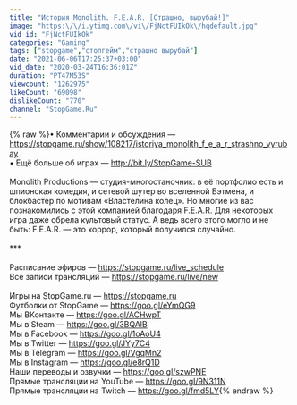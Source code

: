 ```yaml
---
title: "История Monolith. F.E.A.R. [Страшно, вырубай!]"
image: "https:\/\/i.ytimg.com\/vi\/FjNctFUIkOk\/hqdefault.jpg"
vid_id: "FjNctFUIkOk"
categories: "Gaming"
tags: ["stopgame","стопгейм","страшно вырубай"]
date: "2021-06-06T17:25:37+03:00"
vid_date: "2020-03-24T16:36:01Z"
duration: "PT47M53S"
viewcount: "1262975"
likeCount: "69098"
dislikeCount: "770"
channel: "StopGame.Ru"
---
```

{% raw %}• Комментарии и обсуждения — <a rel="nofollow" target="blank" href="https://stopgame.ru/show/108217/istoriya_monolith_f_e_a_r_strashno_vyrubay">https://stopgame.ru/show/108217/istoriya_monolith_f_e_a_r_strashno_vyrubay</a><br />• Ещё больше об играх — <a rel="nofollow" target="blank" href="http://bit.ly/StopGame-SUB">http://bit.ly/StopGame-SUB</a> <br /><br />Monolith Productions — студия-многостаночник: в её портфолио есть и шпионская комедия, и сетевой шутер во вселенной Бэтмена, и блокбастер по мотивам «Властелина колец». Но многие из вас познакомились с этой компанией благодаря F.E.A.R. Для некоторых игра даже обрела культовый статус. А ведь всего этого могло и не быть: F.E.A.R. — это хоррор, который получился случайно.<br /><br />***<br /><br />Расписание эфиров — <a rel="nofollow" target="blank" href="https://stopgame.ru/live_schedule">https://stopgame.ru/live_schedule</a><br />Все записи трансляций — <a rel="nofollow" target="blank" href="https://stopgame.ru/live/new">https://stopgame.ru/live/new</a><br /><br />Игры на StopGame.ru — <a rel="nofollow" target="blank" href="https://stopgame.ru">https://stopgame.ru</a><br />Футболки от StopGame — <a rel="nofollow" target="blank" href="https://goo.gl/eYmQG9">https://goo.gl/eYmQG9</a><br />Мы ВКонтакте — <a rel="nofollow" target="blank" href="https://goo.gl/ACHwpT">https://goo.gl/ACHwpT</a><br />Мы в Steam — <a rel="nofollow" target="blank" href="https://goo.gl/3BQAlB">https://goo.gl/3BQAlB</a><br />Мы в Facebook — <a rel="nofollow" target="blank" href="https://goo.gl/1oAoU4">https://goo.gl/1oAoU4</a><br />Мы в Twitter — <a rel="nofollow" target="blank" href="https://goo.gl/JYy7C4">https://goo.gl/JYy7C4</a><br />Мы в Telegram — <a rel="nofollow" target="blank" href="https://goo.gl/VgqMn2">https://goo.gl/VgqMn2</a><br />Мы в Instagram — <a rel="nofollow" target="blank" href="https://goo.gl/e8rQ1D">https://goo.gl/e8rQ1D</a><br />Наши переводы и озвучки — <a rel="nofollow" target="blank" href="https://goo.gl/szwPNE">https://goo.gl/szwPNE</a><br />Прямые трансляции на YouTube — <a rel="nofollow" target="blank" href="https://goo.gl/9N311N">https://goo.gl/9N311N</a><br />Прямые трансляции на Twitch — <a rel="nofollow" target="blank" href="https://goo.gl/fmd5LY">https://goo.gl/fmd5LY</a>{% endraw %}
